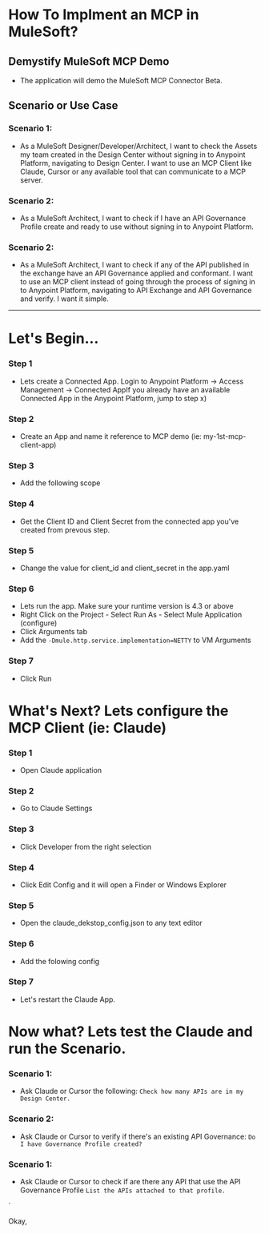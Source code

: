 # How To Implment an MCP in MuleSoft?
## Demystify MuleSoft MCP Demo
- The application will demo the MuleSoft MCP Connector Beta.
## Scenario or Use Case
### Scenario 1:
- As a MuleSoft Designer/Developer/Architect, I want to check the Assets my team created in the Design Center without signing in to Anypoint Platform, navigating to Design Center. I want to use an MCP Client like Claude, Cursor or any available tool that can communicate to a MCP server.
### Scenario 2:
- As a MuleSoft Architect, I want to check if I have an API Governance Profile create and ready to use without signing in to Anypoint Platform.
### Scenario 2:
- As a MuleSoft Architect, I want to check if any of the API published in the exchange have an API Governance applied and conformant. I want to use an MCP client instead of going through the process of signing in to Anypoint Platform, navigating to API Exchange and API Governance and verify. I want it simple.
----
# Let's Begin...
### Step 1
- Lets create a Connected App. Login to Anypoint Platform -> Access Management -> Connected AppIf you already have an available Connected App in the Anypoint Platform, jump to step x)
### Step 2
- Create an App and name it reference to MCP demo (ie: my-1st-mcp-client-app)
### Step 3
- Add the following scope
### Step 4
- Get the Client ID and Client Secret from the connected app you've created from prevous step.      
### Step 5
- Change the value for client_id and client_secret in the app.yaml
### Step 6
- Lets run the app. Make sure your runtime version is 4.3 or above
- Right Click on the Project - Select Run As - Select Mule Application (configure)
- Click Arguments tab
- Add the `-Dmule.http.service.implementation=NETTY` to VM Arguments
### Step 7
- Click Run

# What's Next? Lets configure the MCP Client (ie: Claude)
### Step 1
- Open Claude application
### Step 2
- Go to Claude Settings
### Step 3
- Click Developer from the right selection
### Step 4
- Click Edit Config and it will open a Finder or Windows Explorer
### Step 5
- Open the claude_dekstop_config.json to any text editor
### Step 6
- Add the folowing config
### Step 7
- Let's restart the Claude App.

# Now what? Lets test the Claude and run the Scenario.
### Scenario 1:
- Ask Claude or Cursor the following:
`Check how many APIs are in my Design Center.`
### Scenario 2:
- Ask Claude or Cursor to verify if there's an existing API Governance:
`Do I have Governance Profile created?`
### Scenario 1:
- Ask Claude or Cursor to check if are there any API that use the API Governance Profile
`List the APIs attached to that profile.`

`  
  

Okay, 
